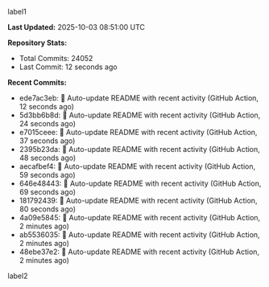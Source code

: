 
label1 
<!-- ACTIVITY_START -->
**Last Updated:** 2025-10-03 08:51:00 UTC

**Repository Stats:**
- Total Commits: 24052
- Last Commit: 12 seconds ago

**Recent Commits:**
- ede7ac3eb: 🤖 Auto-update README with recent activity (GitHub Action, 12 seconds ago)
- 5d3bb6b8d: 🤖 Auto-update README with recent activity (GitHub Action, 24 seconds ago)
- e7015ceee: 🤖 Auto-update README with recent activity (GitHub Action, 37 seconds ago)
- 2395b23da: 🤖 Auto-update README with recent activity (GitHub Action, 48 seconds ago)
- aecafbef4: 🤖 Auto-update README with recent activity (GitHub Action, 59 seconds ago)
- 646e48443: 🤖 Auto-update README with recent activity (GitHub Action, 69 seconds ago)
- 181792439: 🤖 Auto-update README with recent activity (GitHub Action, 80 seconds ago)
- 4a09e5845: 🤖 Auto-update README with recent activity (GitHub Action, 2 minutes ago)
- ab5536035: 🤖 Auto-update README with recent activity (GitHub Action, 2 minutes ago)
- 48ebe37e2: 🤖 Auto-update README with recent activity (GitHub Action, 2 minutes ago)
<!-- ACTIVITY_END -->

label2
